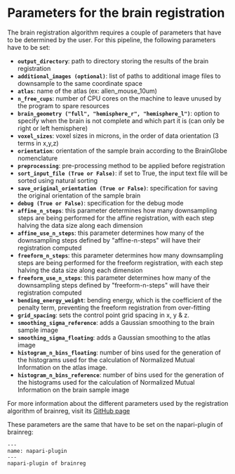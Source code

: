 # Parameters for the brain registration

The brain registration algorithm requires a couple of parameters that have to be determined by the user. For this pipeline, the following parameters have to be set:

- **```output_directory```**: path to directory storing the results of the brain registration
- **```additional_images (optional)```**: list of paths to additional image files to downsample to the same coordinate space
- **```atlas```**: name of the atlas (ex: allen_mouse_10um)
- **```n_free_cups```**: number of CPU cores on the machine to leave unused by the program to spare resources
- **```brain_geometry ("full", "hemisphere_r", "hemisphere_l")```**: option to specify when the brain is not complete and which part it is (can only be right or left hemisphere)
- **```voxel_sizes```**: voxel sizes in microns, in the order of data orientation (3 terms in x,y,z)
- **```orientation```**: orientation of the sample brain according to the BrainGlobe nomenclature
- **```preprocessing```**: pre-processing method to be applied before registration
- **```sort_input_file (True or False)```**: if set to True, the input text file will be sorted using natural sorting
- **```save_original_orientation (True or False)```**: specification for saving the original orientation of the sample brain
- **```debug (True or False)```**: specification for the debug mode
- **```affine_n_steps```**: this parameter determines how many downsampling steps are being performed for the affine registration, with each step halving the data size along each dimension
- **```affine_use_n_steps```**: this parameter determines how many of the downsampling steps defined by "affine-n-steps" will have their registration computed
- **```freeform_n_steps```**: this parameter determines how many downsampling steps are being performed for the freeform registration, with each step halving the data size along each dimension
- **```freeform_use_n_steps```**: this parameter determines how many of the downsampling steps defined by "freeform-n-steps" will have their registration computed
- **```bending_energy_weight```**: bending energy, which is the coefficient of the penalty term, preventing the freeform registration from over-fitting
- **```grid_spacing```**: sets the control point grid spacing in x, y & z.
- **```smoothing_sigma_reference```**: adds a Gaussian smoothing to the brain sample image
- **```smoothing_sigma_floating```**: adds a Gaussian smoothing to the atlas image
- **```histogram_n_bins_floating```**: number of bins used for the generation of the histograms used for the calculation of Normalized Mutual Information on the atlas image.
- **```histogram_n_bins_reference```**: number of bins used for the generation of the histograms used for the calculation of Normalized Mutual Information on the brain sample image

For more information about the different parameters used by the registration algorithm of brainreg, visit its [GitHub page](https://github.com/brainglobe/brainreg)

These parameters are the same that have to be set on the napari-plugin of brainreg:

```{figure} ./images/brainreg_param.png
---
name: napari-plugin
---
napari-plugin of brainreg
```
